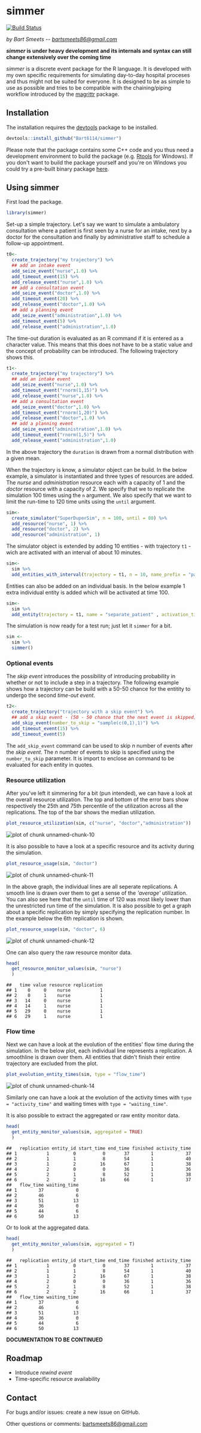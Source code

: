 # simmer
[![Build Status](https://travis-ci.org/Bart6114/simmer.svg?branch=master)](https://travis-ci.org/Bart6114/simmer)

*by Bart Smeets -- bartsmeets86@gmail.com*

__*simmer* is under heavy development and its internals and syntax can still change extensively over the coming time__

*simmer* is a discrete event package for the R language. It is developed with my own specific requirements for simulating day-to-day hospital proceses and thus might not be suited for everyone. It is designed to be as simple to use as possible and tries to be compatible with the chaining/piping workflow introduced by the [magrittr](https://github.com/smbache/magrittr) package. 



## Installation

The installation requires the [devtools](https://github.com/hadley/devtools) package to be installed.


```r
devtools::install_github("Bart6114/simmer")
```

Please note that the package contains some C++ code and you thus need a development environment to build the package (e.g. [Rtools](http://cran.r-project.org/bin/windows/Rtools/) for Windows). If you don't want to build the package yourself and you're on Windows you could try a pre-built binary package [here]().

## Using simmer

First load the package.


```r
library(simmer)
```

Set-up a simple trajectory. Let's say we want to simulate a ambulatory consultation where a patient is first seen by a nurse for an intake, next by a doctor for the consultation and finally by administrative staff to schedule a follow-up appointment.


```r
t0<-
  create_trajectory("my trajectory") %>%
  ## add an intake event 
  add_seize_event("nurse",1.0) %>%
  add_timeout_event(15) %>%
  add_release_event("nurse",1.0) %>%
  ## add a consultation event
  add_seize_event("doctor",1.0) %>%
  add_timeout_event(20) %>%
  add_release_event("doctor",1.0) %>%
  ## add a planning event
  add_seize_event("administration",1.0) %>%
  add_timeout_event(5) %>%
  add_release_event("administration",1.0)
```

The time-out duration is evaluated as an R command if it is entered as a character value. This means that this does not have to be a static value and the concept of probability can be introduced. The following trajectory shows this.


```r
t1<-
  create_trajectory("my trajectory") %>%
  ## add an intake event 
  add_seize_event("nurse",1.0) %>%
  add_timeout_event("rnorm(1,15)") %>%
  add_release_event("nurse",1.0) %>%
  ## add a consultation event
  add_seize_event("doctor",1.0) %>%
  add_timeout_event("rnorm(1,20)") %>%
  add_release_event("doctor",1.0) %>%
  ## add a planning event
  add_seize_event("administration",1.0) %>%
  add_timeout_event("rnorm(1,5)") %>%
  add_release_event("administration",1.0)
```

In the above trajectory the ```duration``` is drawn from a normal distribution with a given mean.

When the trajectory is know, a simulator object can be build. In the below example, a simulator is instantiated and three types of resources are added. The *nurse* and *administration* resource each with a capacity of 1 and the *doctor* resource with a capacity of 2. We specify that we to replicate the simulation 100 times using the ```n``` argument. We also specify that we want to limit the run-time to 120 time units using the ```until``` argument.


```r
sim<-
  create_simulator("SuperDuperSim", n = 100, until = 80) %>%
  add_resource("nurse", 1) %>%
  add_resource("doctor", 2) %>%
  add_resource("administration", 1)
```

The simulator object is extended by adding 10 entities - with trajectory ```t1``` - wich are activated with an interval of about 10 minutes.


```r
sim<-
  sim %>%
  add_entities_with_interval(trajectory = t1, n = 10, name_prefix = "patient", interval =  "rnorm(1, 10, 2)")
```

Entities can also be added on an individual basis. In the below example 1 extra individual entity is added which will be activated at time 100.


```r
sim<-
  sim %>%
  add_entity(trajectory = t1, name = "separate_patient" , activation_time =  100)
```

The simulation is now ready for a test run; just let it ```simmer``` for a bit.


```r
sim <-
  sim %>%
  simmer()
```

### Optional events

The *skip event* introduces the possibility of introducing probability in whether or not to include a step in a trajectory. The following example shows how a trajectory can be build with a 50-50 chance for the entitity to undergo the second *time-out event*. 



```r
t2<-
  create_trajectory("trajectory with a skip event") %>%
  ## add a skip event - (50 - 50 chance that the next event is skipped)
  add_skip_event(number_to_skip = "sample(c(0,1),1)") %>%
  add_timeout_event(15) %>%
  add_timeout_event(5)
```

The ```add_skip_event``` command can be used to skip *n* number of events after the *skip event*. The *n* number of events to skip is specified using the ```number_to_skip``` parameter. It is import to enclose an command to be evaluated for each entity in quotes. 

### Resource utilization

After you've left it simmering for a bit (pun intended), we can have a look at the overall resource utilization. The top and bottom of the error bars show respectively the 25th and 75th percentile of the utilization across all the replications. The top of the bar shows the median utilization.


```r
plot_resource_utilization(sim, c("nurse", "doctor","administration"))
```

![plot of chunk unnamed-chunk-10](./README_files/figure-html/unnamed-chunk-10.png) 

It is also possible to have a look at a specific resource and its activity during the simulation.


```r
plot_resource_usage(sim, "doctor")
```

![plot of chunk unnamed-chunk-11](./README_files/figure-html/unnamed-chunk-11.png) 

In the above graph, the individual lines are all seperate replications. A smooth line is drawn over them to get a sense of the *'average'* utilization. You can also see here that the ```until``` time of 120 was most likely lower than the unrestricted run time of the simulation. It is also possible to get a graph about a specific replication by simply specifying the replication number. In the example below the 6th replication is shown.


```r
plot_resource_usage(sim, "doctor", 6)
```

![plot of chunk unnamed-chunk-12](./README_files/figure-html/unnamed-chunk-12.png) 

One can also query the raw resource monitor data.


```r
head(
  get_resource_monitor_values(sim, "nurse")
  )
```

```
##   time value resource replication
## 1    0     0    nurse           1
## 2    0     1    nurse           1
## 3   14     0    nurse           1
## 4   14     1    nurse           1
## 5   29     0    nurse           1
## 6   29     1    nurse           1
```

### Flow time

Next we can have a look at the evolution of the entities' flow time during the simulation. In the below plot, each individual line represents a replication. A smoothline is drawn over them. All entities that didn't finish their entire trajectory are excluded from the plot.


```r
plot_evolution_entity_times(sim, type = "flow_time")
```

![plot of chunk unnamed-chunk-14](./README_files/figure-html/unnamed-chunk-14.png) 

Similarly one can have a look at the evolution of the activity times with ```type = "activity_time"``` and waiting times with ```type = "waiting_time"```.

It is also possible to extract the aggregated or raw entity monitor data.


```r
head(
  get_entity_monitor_values(sim, aggregated = TRUE)
  )
```

```
##   replication entity_id start_time end_time finished activity_time
## 1           1         0          0       37        1            37
## 2           1         1          8       54        1            40
## 3           1         2         16       67        1            38
## 4           2         0          0       36        1            36
## 5           2         1          8       52        1            38
## 6           2         2         16       66        1            37
##   flow_time waiting_time
## 1        37            0
## 2        46            6
## 3        51           13
## 4        36            0
## 5        44            6
## 6        50           13
```

Or to look at the aggregated data.


```r
head(
  get_entity_monitor_values(sim, aggregated = T)
  )
```

```
##   replication entity_id start_time end_time finished activity_time
## 1           1         0          0       37        1            37
## 2           1         1          8       54        1            40
## 3           1         2         16       67        1            38
## 4           2         0          0       36        1            36
## 5           2         1          8       52        1            38
## 6           2         2         16       66        1            37
##   flow_time waiting_time
## 1        37            0
## 2        46            6
## 3        51           13
## 4        36            0
## 5        44            6
## 6        50           13
```


**DOCUMENTATION TO BE CONTINUED**

## Roadmap

* Introduce *rewind event*
* Time-specific resource availability

## Contact

For bugs and/or issues: create a new issue on GitHub.

Other questions or comments: bartsmeets86@gmail.com
